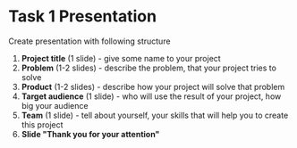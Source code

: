 Task 1 Presentation
======

Create presentation with following structure

1) **Project title** (1 slide) - give some name to your project
2) **Problem** (1-2 slides) - describe the problem, that your project tries to solve
3) **Product** (1-2 slides) - describe how your project will solve that problem
4) **Target audience** (1 slide) - who will use the result of your project, how big your audience
5) **Team** (1 slide) - tell about yourself, your skills that will help you to create this project
6) **Slide "Thank you for your attention"**

